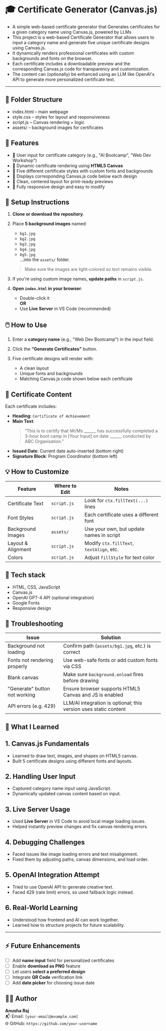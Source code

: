 # 🎓 Certificate Generator (Canvas.js)

- A simple web-based certificate generator that Generates certificates for a given category name using Canvas.js, powered by LLMs
- This project is a web-based Certificate Generator that allows users to input a category name and generate five unique certificate designs using Canvas.js.
- It dynamically renders professional certificates with custom backgrounds and fonts on the browser.
- Each certificate includes a downloadable preview and the corresponding Canvas.js code for transparency and customization.
- The content can (optionally) be enhanced using an LLM like OpenAI's API to generate more personalized certificate text.
 ---
 ## 📁 Folder Structure
- index.html – main webpage
- style.css – styles for layout and responsiveness
- script.js – Canvas rendering + logic
- assets/ – background images for certificates

 ## 🚀 Features

- 🔹 User input for certificate category (e.g., "AI Bootcamp", "Web Dev Workshop")
- 🔹 Dynamic certificate rendering using **HTML5 Canvas**
- 🔹 Five different certificate styles with custom fonts and backgrounds
- 🔹 Displays corresponding Canvas.js code below each design
- 🔹 Clean, centered layout for print-ready previews
- 🔹 Fully responsive design and easy to modify
 
## 📁 Setup Instructions

1. **Clone or download the repository**.

2. Place **5 background images** named:
   - `bg1.jpg`
   - `bg2.jpg`
   - `bg3.jpg`
   - `bg4.jpg`
   - `bg5.jpg`  
   ...into the `assets/` folder.

   > Make sure the images are light-colored so text remains visible.

3. If you're using custom image names, **update paths** in `script.js`.

4. **Open `index.html` in your browser**:
   - Double-click it  
   **OR**
   - Use **Live Server** in VS Code (recommended)

## 🖱️ How to Use

1. Enter a **category name** (e.g., "Web Dev Bootcamp") in the input field.

2. Click the **“Generate Certificates”** button.

3. Five certificate designs will render with:
   - A clean layout
   - Unique fonts and backgrounds
   - Matching Canvas.js code shown below each certificate

## 📜 Certificate Content

Each certificate includes:

- **Heading**: `Certificate of Achievement`
- **Main Text**:
  > “This is to certify that Mr/Ms ______ has successfully completed a 3-hour boot camp in [Your Input] on date ______ conducted by ABC Organisation.”
- **Issued Date**: Current date auto-inserted (bottom right)
- **Signature Block**: Program Coordinator (bottom left)

## 💡 How to Customize

| Feature              | Where to Edit   | Notes                                           |
|----------------------|-----------------|-------------------------------------------------|
| Certificate Text     | `script.js`     | Look for `ctx.fillText(...)` lines             |
| Font Styles          | `script.js`     | Each certificate uses a different font         |
| Background Images    | `assets/`       | Use your own, but update names in script       |
| Layout & Alignment   | `script.js`     | Modify `ctx.fillText`, `textAlign`, etc.       |
| Colors               | `script.js`     | Adjust `fillStyle` for text color              |

## 🧰 Tech stack
 
- HTML, CSS, JavaScript
- Canvas.js
- OpenAI GPT-4 API (optional integration)
- Google Fonts
- Responsive design

## 🔧 Troubleshooting

| Issue                          | Solution                                              |
|--------------------------------|-------------------------------------------------------|
| Background not loading         | Confirm path (`assets/bg1.jpg`, etc.) is correct     |
| Fonts not rendering properly   | Use web-safe fonts or add custom fonts via CSS       |
| Blank canvas                   | Make sure `background.onload` fires before drawing   |
| "Generate" button not working  | Ensure browser supports HTML5 Canvas and JS is enabled |
| API errors (e.g. 429)          | LLM/AI integration is optional; this version uses static content |

## 📘 What I Learned

 ## 1. Canvas.js Fundamentals
- Learned to draw text, images, and shapes on HTML5 canvas.
- Built 5 certificate designs using different fonts and layouts.

 ## 2. Handling User Input
- Captured category name input using JavaScript.
- Dynamically updated canvas content based on input.

 ## 3. Live Server Usage
- Used **Live Server** in VS Code to avoid local image loading issues.
- Helped instantly preview changes and fix canvas rendering errors.

 ## 4. Debugging Challenges
- Faced issues like image loading errors and text misalignment.
- Fixed them by adjusting paths, canvas dimensions, and load order.

 ## 5. OpenAI Integration Attempt
- Tried to use OpenAI API to generate creative text.
- Faced 429 (rate limit) errors, so used fallback logic instead.

## 6. Real-World Learning
- Understood how frontend and AI can work together.
- Learned how to structure projects for future scalability.

---
## ⚡ Future Enhancements

- [ ] Add **name input** field for personalized certificates
- [ ] Enable **download as PNG** feature
- [ ] Let users **select a preferred design**
- [ ] Integrate **QR Code** verification link
- [ ] Add **date picker** for choosing issue date

## 👩‍💻 Author

**Anusha Raj**  
📬 Email: `[your-email@example.com]`  
🌐 GitHub: `https://github.com/your-username`
